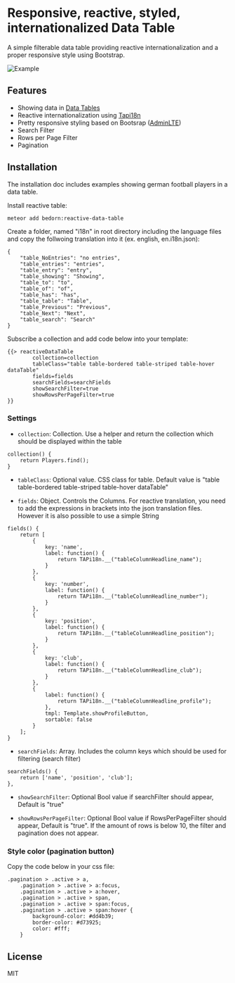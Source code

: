 # Responsive, reactive, styled, internationalized Data Table

A simple filterable data table providing reactive internationalization and a proper responsive style using Bootstrap.

![Example](table-example.jpg)

## Features

* Showing data in [Data Tables](https://github.com/aslagle/reactive-table/)
* Reactive internationalization using [Tapi18n](https://github.com/TAPevents/tap-i18n/)
* Pretty responsive styling based on Bootsrap ([AdminLTE](https://github.com/yp2/AdminLTE/))
* Search Filter
* Rows per Page Filter
* Pagination

## Installation

The installation doc includes examples showing german football players in a data table.

Install reactive table:

`meteor add bedorn:reactive-data-table`

Create a folder, named "i18n" in root directory including the language files
and copy the follwoing translation into it (ex. english, en.i18n.json):

```
{
    "table_NoEntries": "no entries",
    "table_entries": "entries",
    "table_entry": "entry",
    "table_showing": "Showing",
    "table_to": "to",
    "table_of": "of",
    "table_has": "has",
    "table_table": "Table",
    "table_Previous": "Previous",
    "table_Next": "Next",
    "table_search": "Search"
}
```

Subscribe a collection and add code below into your template:

```
{{> reactiveDataTable
        collection=collection
        tableClass="table table-bordered table-striped table-hover dataTable"
        fields=fields
        searchFields=searchFields
        showSearchFilter=true
        showRowsPerPageFilter=true
}}
```

### Settings

* `collection`: Collection. Use a helper and return the collection which should be displayed within the table

```
collection() {
    return Players.find();
}
```

* `tableClass`: Optional value. CSS class for table. Default value is "table table-bordered table-striped table-hover dataTable"

* `fields`: Object. Controls the Columns. For reactive translation, you need to add the expressions in brackets into the json translation files. However it is also possible to use a simple String

```
fields() {
    return [
        {
            key: 'name',
            label: function() {
                return TAPi18n.__("tableColumnHeadline_name");
            }
        }, 
        {
            key: 'number',
            label: function() {
                return TAPi18n.__("tableColumnHeadline_number");
            }
        }, 
        {
            key: 'position',
            label: function() {
                return TAPi18n.__("tableColumnHeadline_position");
            }
        }, 
        {
            key: 'club',
            label: function() {
                return TAPi18n.__("tableColumnHeadline_club");
            }
        },
        {
            label: function() {
                return TAPi18n.__("tableColumnHeadline_profile");
            },
            tmpl: Template.showProfileButton,
            sortable: false
        }
    ];
}
```

* `searchFields`: Array. Includes the column keys which should be used for filtering (search filter)

```
searchFields() {
    return ['name', 'position', 'club'];
},
```

* `showSearchFilter`: Optional Bool value if searchFilter should appear, Default is "true"

* `showRowsPerPageFilter`: Optional Bool value if RowsPerPageFilter should appear, Default is "true". If the amount of rows is below 10, the filter and pagination does not appear.

### Style color (pagination button)

Copy the code below in your css file:

```
.pagination > .active > a,
    .pagination > .active > a:focus,
    .pagination > .active > a:hover,
    .pagination > .active > span,
    .pagination > .active > span:focus,
    .pagination > .active > span:hover {
        background-color: #dd4b39;
        border-color: #d73925;
        color: #fff;
    }
```

## License

MIT
